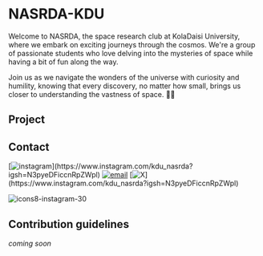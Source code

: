 # NASRDA-KDU

Welcome to NASRDA, the space research club at KolaDaisi University, where we embark on exciting journeys through the cosmos. We're a group of passionate students who love delving into the mysteries of space while having a bit of fun along the way.

Join us as we navigate the wonders of the universe with curiosity and humility, knowing that every discovery, no matter how small, brings us closer to understanding the vastness of space. 🌌🔭

## Project 

## Contact 
[![instagram]([![icons8-instagram-30](https://github.com/NARSDA-KDU/.github/assets/127853216/5d8d446d-7999-4017-88e2-a220ac9e30c1](https://icons8.com/icon/32309/instagram)))](https://www.instagram.com/kdu_nasrda?igsh=N3pyeDFiccnRpZWpl)
[![email](https://icons8.com/icon/60688/email)](https://www.instagram.com/kdu_nasrda?igsh=N3pyeDFiccnRpZWpl)
[![X]([https://icons8.com/icon/60688/email](https://icons8.com/icon/111057/x))](https://www.instagram.com/kdu_nasrda?igsh=N3pyeDFiccnRpZWpl)


![icons8-instagram-30](https://github.com/NARSDA-KDU/.github/assets/127853216/344b8dd1-9158-4f30-91ee-8eef62dd7bec)




## Contribution guidelines
*coming soon*




